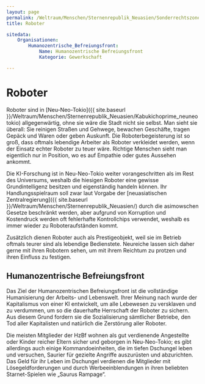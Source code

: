 ```yaml
---
layout: page
permalink: /Weltraum/Menschen/Sternenrepublik_Neuasien/Sonderrechtszone/Kabukicho-Prime/Roboter
title: Roboter

sitedata:
    Organisationen:
        Humanozentrische_Befreiungsfront:
            Name: Humanozentrische Befreiungsfront
            Kategorie: Gewerkschaft

---
```


# Roboter

Roboter sind in [Neu-Neo-Tokio]({{ site.baseurl }}/Weltraum/Menschen/Sternenrepublik_Neuasien/Kabukichoprime_neuneotokio) allgegenwärtig, ohne sie wäre die Stadt nicht sie selbst. Man sieht sie überall: Sie reinigen Straßen und Gehwege, bewachen Geschäfte, tragen Gepäck und Waren oder geben Auskunft. Die Roboterbegeisterung ist so groß, dass oftmals lebendige Arbeiter als Roboter verkleidet werden, wenn der Einsatz echter Roboter zu teuer wäre. Richtige Menschen sieht man eigentlich nur in Position, wo es auf Empathie oder gutes Aussehen ankommt.

Die KI-Forschung ist in Neu-Neo-Tokio weiter vorangeschritten als im Rest des Universums, weshalb die hiesigen Roboter eine gewisse Grundintelligenz besitzen und eigenständig handeln können. Ihr Handlungsspielraum soll zwar laut Vorgabe der [neuasiatischen Zentralregierung]({{ site.baseurl }}/Weltraum/Menschen/Sternenrepublik_Neuasien/) durch die asimowschen Gesetze beschränkt werden, aber aufgrund von Korruption und Kostendruck werden oft fehlerhafte Kontrollchips verwendet, weshalb es immer wieder zu Roboteraufständen kommt.

Zusätzlich dienen Roboter auch als Prestigeobjekt, weil sie im Betrieb oftmals teurer sind als lebendige Bedienstete. Neureiche lassen sich daher gerne mit ihren Robotern sehen, um mit ihrem Reichtum zu protzen und ihren Einfluss zu festigen.

## Humanozentrische Befreiungsfront

Das Ziel der Humanozentrischen Befreiungsfront ist die vollständige Humanisierung der Arbeits- und Lebenswelt. Ihrer Meinung nach wurde der Kapitalismus von einer KI entwickelt, um alle Lebewesen zu versklaven und zu verdummen, um so die dauerhafte Herrschaft der Roboter zu sichern. Aus diesem Grund fordern sie die Sozialisierung sämtlicher Betriebe, den Tod aller Kapitalisten und natürlich die Zerstörung aller Roboter.

Die meisten Mitglieder der HzBf wohnen als gut verdienende Angestellte oder Kinder reicher Eltern sicher und geborgen in Neu-Neo-Tokio; es gibt allerdings auch einige Kommandoeinheiten, die im tiefen Dschungel leben und versuchen, Saurier für gezielte Angriffe auszurüsten und abzurichten. Das Geld für ihr Leben im Dschungel verdienen die Mitglieder mit Lösegeldforderungen und durch Werbeeinblendungen in ihren beliebten Starnet-Spielen wie „Saurus Rampage“.
